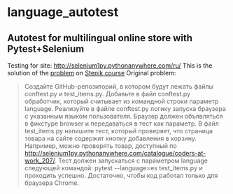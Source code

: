 # language_autotest
## Autotest for multilingual online store with Pytest+Selenium
Testing for site: http://selenium1py.pythonanywhere.com/ru/
This is the solution of the [problem](https://stepik.org/lesson/237240/step/9?unit=209628) on [Stepik course](https://stepik.org/course/575/)
Original problem:
>Создайте GitHub-репозиторий, в котором будут лежать файлы conftest.py и test_items.py.
>Добавьте в файл conftest.py обработчик, который считывает из командной строки параметр language.
>Реализуйте в файле conftest.py логику запуска браузера с указанным языком пользователя. Браузер должен объявляться в фикстуре browser и передаваться в тест как параметр.
В файл test_items.py напишите тест, который проверяет, что страница товара на сайте содержит кнопку добавления в корзину. Например, можно проверять товар, доступный по http://selenium1py.pythonanywhere.com/catalogue/coders-at-work_207/.
Тест должен запускаться с параметром language следующей командой:
pytest --language=es test_items.py
и проходить успешно. Достаточно, чтобы код работал только для браузера Сhrome.
